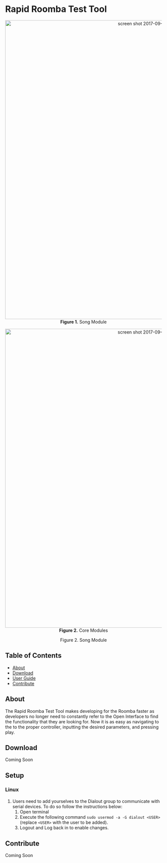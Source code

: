 # Rapid Roomba Test Tool

<p align="center">
  <img width="962" alt="screen shot 2017-09-19 at 5 23 37 pm" src="https://user-images.githubusercontent.com/12780053/30616307-db10b80c-9d5f-11e7-9691-2405c0b62ffb.png">
  <b>Figure 1.</b> Song Module <br>
</p>

<p align="center">
  <img width="962" alt="screen shot 2017-09-19 at 5 23 42 pm" src="https://user-images.githubusercontent.com/12780053/30616308-db11c580-9d5f-11e7-982e-adaa90ea236c.png">
  <b>Figure 2.</b> Core Modules <br>
</p>

<center> Figure 2. Song Module </center>

## Table of Contents
* [About](#about)
* [Download](#download)
* [User Guide](#guide)
* [Contribute](#contribute)

## About
<a name="about"></a>
The Rapid Roomba Test Tool makes developing for the Roomba faster as developers no longer need to constantly refer to the Open Interface to find the functionality that they are looking for. Now it is as easy as navigating to the to the proper controller, inputting the desired parameters, and pressing play.

<!-- Needs revision
Other information relevant to the tester is also readily available. Such as, communication between the Roomba and the application is logged and displayed to the user this allows users to see the order in which information is sent to and from the Roomba.
-->

## Download
<a name="download"></a>
Coming Soon

## Setup
<a name="guide"></a>

### Linux 

#### 
1. Users need to add yourselves to the Dialout group to communicate with serial devices. To do so follow the instructions below: 
    1. Open terminal
    1. Execute the following command `sudo usermod -a -G dialout <USER>` (replace `<USER>` with the user to be added).
    1. Logout and Log back in to enable changes.

## Contribute
<a name="contribute"></a>
Coming Soon
